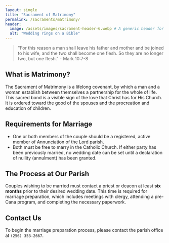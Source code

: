 ```yaml
---
layout: single
title: "Sacrament of Matrimony"
permalink: /sacraments/matrimony/
header:
  image: /assets/images/sacrament-header-6.webp # A generic header for this section
  alt: "Wedding rings on a Bible"
---
```


> "For this reason a man shall leave his father and mother and be joined to his wife, and the two shall become one flesh. So they are no longer two, but one flesh." - Mark 10:7-8

## What is Matrimony?
The Sacrament of Matrimony is a lifelong covenant, by which a man and a woman establish between themselves a partnership for the whole of life. This sacred bond is a visible sign of the love that Christ has for His Church. It is ordered toward the good of the spouses and the procreation and education of children.

## Requirements for Marriage
* One or both members of the couple should be a registered, active member of Annunciation of the Lord parish.
* Both must be free to marry in the Catholic Church. If either party has been previously married, no wedding date can be set until a declaration of nullity (annulment) has been granted.

## The Process at Our Parish
Couples wishing to be married must contact a priest or deacon at least **six months** prior to their desired wedding date. This time is required for marriage preparation, which includes meetings with clergy, attending a pre-Cana program, and completing the necessary paperwork.

## Contact Us
To begin the marriage preparation process, please contact the parish office at `(256) 353-2667`.